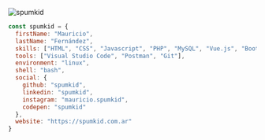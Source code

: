 ![spumkid](https://spumkid.com.ar/static/images/logo.png)

```javascript
const spumkid = {
  firstName: "Mauricio",
  lastName: "Fernández",
  skills: ["HTML", "CSS", "Javascript", "PHP", "MySQL", "Vue.js", "Bootstrap", "Materialize"],
  tools: ["Visual Studio Code", "Postman", "Git"],
  environment: "linux",
  shell: "bash",
  social: {
    github: "spumkid",
    linkedin: "spumkid",
    instagram: "mauricio.spumkid",
    codepen: "spumkid"
  },
  website: "https://spumkid.com.ar"
}
```
